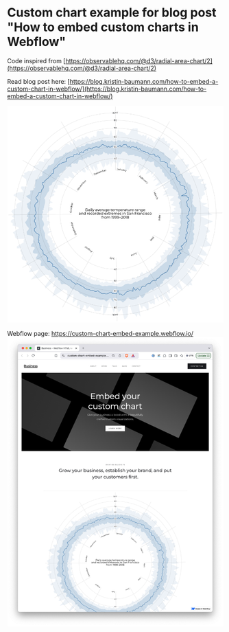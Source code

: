 # Custom chart example for blog post "How to embed custom charts in Webflow"

Code inspired from [https://observablehq.com/@d3/radial-area-chart/2](https://observablehq.com/@d3/radial-area-chart/2)

Read blog post here: [https://blog.kristin-baumann.com/how-to-embed-a-custom-chart-in-webflow/](https://blog.kristin-baumann.com/how-to-embed-a-custom-chart-in-webflow/)

![Custom Chart Screenshot](screenshot.png)

Webflow page: https://custom-chart-embed-example.webflow.io/
![Custom Chart within Webflow Screenshot](screenshot_webflow_page.png)
